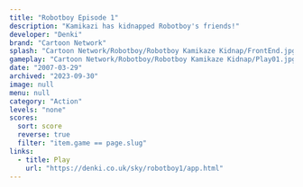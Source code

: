 ```yaml
---
title: "Robotboy Episode 1"
description: "Kamikazi has kidnapped Robotboy's friends!"
developer: "Denki"
brand: "Cartoon Network"
splash: "Cartoon Network/Robotboy/Robotboy Kamikaze Kidnap/FrontEnd.jpg"
gameplay: "Cartoon Network/Robotboy/Robotboy Kamikaze Kidnap/Play01.jpg"
date: "2007-03-29"
archived: "2023-09-30"
image: null
menu: null
category: "Action"
levels: "none"
scores:
  sort: score
  reverse: true
  filter: "item.game == page.slug"
links:
  - title: Play
    url: "https://denki.co.uk/sky/robotboy1/app.html"
---
```

